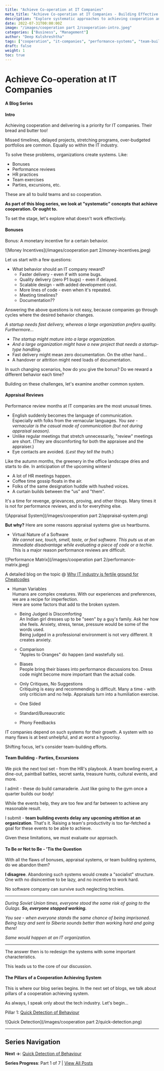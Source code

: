 ```yaml
---
title: "Achieve Co-operation at IT Companies"
meta_title: "Achieve Co-operation at IT Companies - Building Effective Systems"
description: "Explore systematic approaches to achieving cooperation and delivering results in IT companies through effective performance systems, bonuses, and team building strategies."
date: 2022-07-31T00:00:00Z
image: "/images/cooperation part 2/cooperation-intro.jpeg"
categories: ["Business", "Management"]
author: "Deep Kulshreshtha"
tags: ["cooperation", "it-companies", "performance-systems", "team-building"]
draft: false
weight: 1
toc: true
---
```


# Achieve Co-operation at IT Companies

#### A Blog Series

#### Intro

Achieving cooperation and delivering is a priority for IT companies. Their bread and butter too!

Missed timelines, delayed projects, stretching programs, over-budgeted portfolios are common. Equally so within the IT industry.

To solve these problems, organizations create systems. Like:

- Bonuses
- Performance reviews
- HR practices
- Team exercises
- Parties, excursions, etc.

These are all to build teams and so cooperation.

**As part of this blog series, we look at "systematic" concepts that achieve cooperation. Or ought to.**

To set the stage, let's explore what doesn't work effectively.

#### Bonuses

Bonus: A monetary incentive for a certain behavior.

![Money Incentives](/images/cooperation part 2/money-incentives.jpeg)

Let us start with a few questions:

- What behavior should an IT company reward?
  - Faster delivery - even if with some bugs.
  - Quality delivery (zero P1 bugs) - even if delayed.
  - Scalable design - with added development cost.
  - More lines of code - even when it's repeated.
  - Meeting timelines?
  - Documentation??

Answering the above questions is not easy, because companies go through cycles where the desired behavior changes.

*A startup needs fast delivery, whereas a large organization prefers quality. Furthermore...*

- *The startup might mature into a large organization.*
- *And a large organization might have a new project that needs a startup-type handling.*
- Fast delivery might mean zero documentation. On the other hand...
- A handover or attrition might need loads of documentation.

In such changing scenarios, how do you give the bonus? Do we reward a different behavior each time?

Building on these challenges, let's examine another common system.

#### Appraisal Reviews

Performance review months at IT companies are the most unusual times.

- English suddenly becomes the language of communication.  
  Especially with folks from the vernacular languages. *You see - vernacular is the casual mode of communication (but not during appraisal season).*
- Unlike regular meetings that stretch unnecessarily, "review" meetings are short. (They are discomforting for both the appraisee and the appraiser.)
- Eye contacts are avoided. (*Lest they tell the truth.*)

Like the autumn months, the greenery in the office landscape dries and starts to die. In anticipation of the upcoming winters!

- A lot of HR meetings happen.
- Coffee time gossip floats in the air.
- Folks of the same designation huddle with hushed voices.
- A curtain builds between the "us" and "them".

It's a time for revenge, grievances, proving, and other things. Many times it is not for performance reviews, and is for everything else.

![Appraisal System](/images/cooperation part 2/appraisal-system.png)

**But why?** Here are some reasons appraisal systems give us heartburns.

- Virtual Nature of a Software  
  *We cannot see, touch, smell, taste, or feel software. This puts us at an immediate disadvantage while evaluating a piece of code or a techie.*  
  This is a major reason performance reviews are difficult.  

![Performance Matrix](/images/cooperation part 2/performance-matrix.jpeg)

A detailed blog on the topic @ [Why IT industry is fertile ground for Cheatcodes](https://techwiddeep.com/why-it-industry-is-a-fertile-ground-for-cheatcodes/)

- Human Variables  
  Humans are complex creatures. With our experiences and preferences, we are a recipe for imperfection.  
  Here are some factors that add to the broken system.  

  - Being Judged is Discomforting  
    An Indian girl dresses up to be "seen" by a guy's family. Ask her how she feels. Anxiety, stress, tense, pressure would be some of the words used.  
    Being judged in a professional environment is not very different. It creates anxiety.  

  - Comparison  
    "Apples to Oranges" do happen (and wastefully so).  

  - Biases  
    People bring their biases into performance discussions too. Dress code might become more important than the actual code.  

  - Only Critiques, No Suggestions  
    Critiquing is easy and recommending is difficult. Many a time - with only criticism and no help. Appraisals turn into a humiliation exercise.  

  - One Sided
  - Standard/Bureaucratic
  - Phony Feedbacks

IT companies depend on such systems for their growth. A system with so many flaws is at best unhelpful, and at worst a hypocrisy.

Shifting focus, let's consider team-building efforts.

#### Team Building - Parties, Excursions

We pick the next tool set - from the HR's playbook. A team bowling event, a dine-out, paintball battles, secret santa, treasure hunts, cultural events, and more.

I admit - these do build camaraderie. Just like going to the gym once a quarter builds our body!

While the events help, they are too few and far between to achieve any reasonable result.

I submit - **team building events delay any upcoming attrition at an organization**. That's it. Raising a team's productivity is too far-fetched a goal for these events to be able to achieve.

Given these limitations, we must evaluate our approach.

#### To Be or Not to Be - 'Tis the Question

With all the flaws of bonuses, appraisal systems, or team building systems, do we abandon them?

**I disagree**. Abandoning such systems would create a "socialist" structure. One with no disincentive to be lazy, and no incentive to work hard.

No software company can survive such neglecting techies.

---

*During Soviet Union times, everyone stood the same risk of going to the Gulags.* ***So, everyone stopped working.***

*You see - when everyone stands the same chance of being imprisoned. Being lazy and sent to Siberia sounds better than working hard and going there!*

*Same would happen at an IT organization.*

---

The answer then is to redesign the systems with some important characteristics.

This leads us to the core of our discussion.

#### The Pillars of a Cooperation Achieving System

This is where our blog series begins. In the next set of blogs, we talk about pillars of a cooperation achieving system.

As always, I speak only about the tech industry. Let's begin...

Pillar 1: [Quick Detection of Behaviour](/blog/series/cooperation-part-2/detection-for-cooperation/)

![Quick Detection](/images/cooperation part 2/quick-detection.png)

---

## Series Navigation

**Next →**: [Quick Detection of Behaviour](/blog/series/cooperation-part-2/detection-for-cooperation/)

**Series Progress**: Part 1 of 7 | [View All Posts](/blog/series/cooperation-part-2/)
